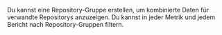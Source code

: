 Du kannst eine Repository-Gruppe erstellen, um kombinierte Daten für verwandte Repositorys anzuzeigen. Du kannst in jeder Metrik und jedem Bericht nach Repository-Gruppen filtern.
